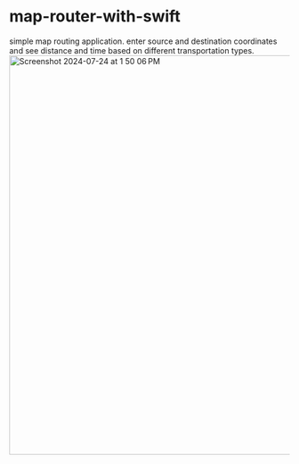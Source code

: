 # map-router-with-swift
simple map routing application. enter source and destination coordinates and see distance and time based on different transportation types.
<img width="716" alt="Screenshot 2024-07-24 at 1 50 06 PM" src="https://github.com/user-attachments/assets/fa96fa82-3075-4470-842c-4ad0988f8482">
